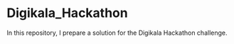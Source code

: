 # Digikala_Hackathon
In this repository, I prepare a solution for the Digikala Hackathon challenge.
